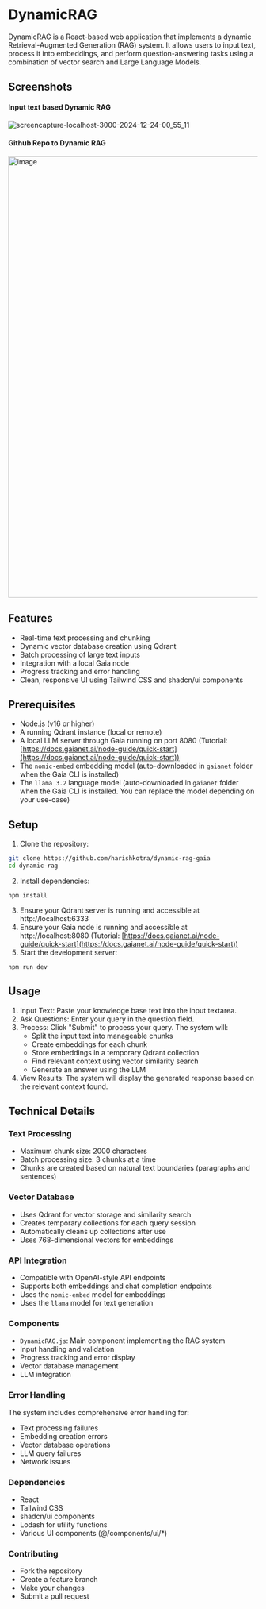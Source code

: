 # DynamicRAG

DynamicRAG is a React-based web application that implements a dynamic Retrieval-Augmented Generation (RAG) system. It allows users to input text, process it into embeddings, and perform question-answering tasks using a combination of vector search and Large Language Models.

## Screenshots

#### Input text based Dynamic RAG
![screencapture-localhost-3000-2024-12-24-00_55_11](https://github.com/user-attachments/assets/b9ccb3b8-590a-4080-9297-03ff79ea1d86)

#### Github Repo to Dynamic RAG
<img width="889" alt="image" src="https://github.com/user-attachments/assets/cbf14066-4a74-4621-85a6-6bcc6c5b56f5" />

## Features

- Real-time text processing and chunking
- Dynamic vector database creation using Qdrant
- Batch processing of large text inputs
- Integration with a local Gaia node
- Progress tracking and error handling
- Clean, responsive UI using Tailwind CSS and shadcn/ui components

## Prerequisites

- Node.js (v16 or higher)
- A running Qdrant instance (local or remote)
- A local LLM server through Gaia running on port 8080 (Tutorial: [https://docs.gaianet.ai/node-guide/quick-start](https://docs.gaianet.ai/node-guide/quick-start))
- The `nomic-embed` embedding model (auto-downloaded in `gaianet` folder when the Gaia CLI is installed)
- The `llama 3.2` language model (auto-downloaded in `gaianet` folder when the Gaia CLI is installed. You can replace the model depending on your use-case)

## Setup

1. Clone the repository:
```bash
git clone https://github.com/harishkotra/dynamic-rag-gaia
cd dynamic-rag
```

2. Install dependencies:
```
npm install
```

3. Ensure your Qdrant server is running and accessible at http://localhost:6333
4. Ensure your Gaia node is running and accessible at http://localhost:8080 (Tutorial: [https://docs.gaianet.ai/node-guide/quick-start](https://docs.gaianet.ai/node-guide/quick-start))
5. Start the development server:
```
npm run dev
```

## Usage

1. Input Text: Paste your knowledge base text into the input textarea.
2. Ask Questions: Enter your query in the question field.
3. Process: Click "Submit" to process your query. The system will:
    - Split the input text into manageable chunks
    - Create embeddings for each chunk
    - Store embeddings in a temporary Qdrant collection
    - Find relevant context using vector similarity search
    - Generate an answer using the LLM
4. View Results: The system will display the generated response based on the relevant context found.

## Technical Details
### Text Processing

- Maximum chunk size: 2000 characters
- Batch processing size: 3 chunks at a time
- Chunks are created based on natural text boundaries (paragraphs and sentences)

### Vector Database

- Uses Qdrant for vector storage and similarity search
- Creates temporary collections for each query session
- Automatically cleans up collections after use
- Uses 768-dimensional vectors for embeddings

### API Integration

- Compatible with OpenAI-style API endpoints
- Supports both embeddings and chat completion endpoints
- Uses the `nomic-embed` model for embeddings
- Uses the `llama` model for text generation

### Components

- `DynamicRAG.js`: Main component implementing the RAG system
- Input handling and validation
- Progress tracking and error display
- Vector database management
- LLM integration

### Error Handling
The system includes comprehensive error handling for:

- Text processing failures
- Embedding creation errors
- Vector database operations
- LLM query failures
- Network issues

### Dependencies

- React
- Tailwind CSS
- shadcn/ui components
- Lodash for utility functions
- Various UI components (@/components/ui/*)

### Contributing

- Fork the repository
- Create a feature branch
- Make your changes
- Submit a pull request
